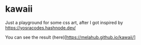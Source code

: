 # kawaii
Just a playground for some css art, after I got inspired by https://yosracodes.hashnode.dev/

You can see the result (here)[https://melahub.github.io/kawaii/]
